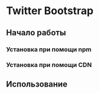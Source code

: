 # Twitter Bootstrap
## Начало работы
### Установка при помощи npm
### Установка при помощи CDN
## Использование